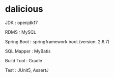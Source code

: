 # dalicious

JDK : openjdk17 

RDMS : MySQL

Spring Boot : springframework.boot (version. 2.6.7) 

SQL Mapper : MyBatis 

Build Tool : Gradle 

Test : JUnit5, AssertJ
